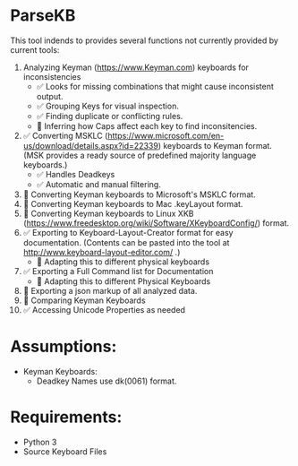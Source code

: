 # ParseKB
This tool indends to provides several functions not currently provided by current tools:
1. Analyzing Keyman (https://www.Keyman.com) keyboards for inconsistencies
    * :white_check_mark: Looks for missing combinations that might cause inconsistent output. 
    * :white_check_mark: Grouping Keys for visual inspection.
    * :white_check_mark: Finding duplicate or conflicting rules. 
    * :black_square_button: Inferring how Caps affect each key to find inconsitencies.
2. :white_check_mark: Converting MSKLC (https://www.microsoft.com/en-us/download/details.aspx?id=22339) keyboards to Keyman format. (MSK provides a ready source of predefined majority language keyboards.)  
    * :white_check_mark: Handles Deadkeys
    * :white_check_mark: Automatic and manual filtering.
3. :black_square_button: Converting Keyman keyboards to Microsoft's MSKLC format.
4. :black_square_button: Converting Keyman keyboards to Mac .keyLayout format.
5. :black_square_button: Converting Keyman keyboards to Linux XKB (https://www.freedesktop.org/wiki/Software/XKeyboardConfig/) format.
6. :white_check_mark: Exporting to Keyboard-Layout-Creator format for easy documentation. (Contents can be pasted into the tool at http://www.keyboard-layout-editor.com/ .)
    * :black_square_button: Adapting this to different physical keyboards
7. :white_check_mark: Exporting a Full Command list for Documentation
    * :black_square_button: Adapting this to different Physical Keyboards
8. :black_square_button: Exporting a json markup of all analyzed data.
9. :black_square_button: Comparing Keyman Keyboards
10. :white_check_mark: Accessing Unicode Properties as needed

# Assumptions:
* Keyman Keyboards:
  * Deadkey Names use dk(0061) format.

# Requirements:
* Python 3
* Source Keyboard Files
